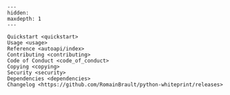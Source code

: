 <!--
SPDX-FileCopyrightText: © 2023 Romain Brault <mail@romainbrault.com>

SPDX-License-Identifier: MIT
-->

```{include} ../README.md

```

[license]: license
[contributor guide]: contributing
[command-line reference]: usage

```{toctree}
---
hidden:
maxdepth: 1
---

Quickstart <quickstart>
Usage <usage>
Reference <autoapi/index>
Contributing <contributing>
Code of Conduct <code_of_conduct>
Copying <copying>
Security <security>
Dependencies <dependencies>
Changelog <https://github.com/RomainBrault/python-whiteprint/releases>
```
